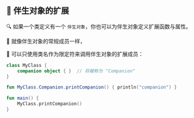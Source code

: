 ## 🚀 伴生对象的扩展

🔍 如果一个类定义有一个 `伴生对象`，你也可以为伴生对象定义扩展函数与属性。

🌟 就像伴生对象的常规成员一样，

🎯 可以只使用类名作为限定符来调用伴生对象的扩展成员：

```kotlin
class MyClass {
    companion object { }  // 将被称为 "Companion"
}

fun MyClass.Companion.printCompanion() { println("companion") }

fun main() {
    MyClass.printCompanion()
}
```